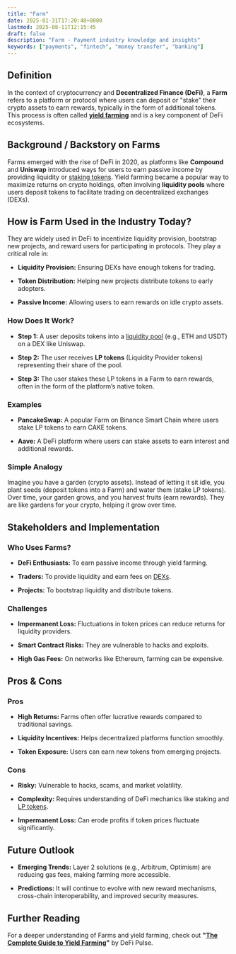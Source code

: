 ```yaml
---
title: "Farm"
date: 2025-01-31T17:20:48+0000
lastmod: 2025-08-11T12:15:45
draft: false
description: "Farm - Payment industry knowledge and insights"
keywords: ["payments", "fintech", "money transfer", "banking"]
---
```


## Definition

In the context of cryptocurrency and **Decentralized Finance (DeFi)**, a **Farm** refers to a platform or protocol where users can deposit or "stake" their crypto assets to earn rewards, typically in the form of additional tokens. This process is often called **[yield farming](https://faisalkhanllc.xyz/resources/payments-wiki/y/yield-farming/)** and is a key component of DeFi ecosystems.

## Background / Backstory on Farms

Farms emerged with the rise of DeFi in 2020, as platforms like **Compound** and **Uniswap** introduced ways for users to earn passive income by providing liquidity or [staking tokens](https://faisalkhanllc.xyz/resources/payments-wiki/s/staking/). Yield farming became a popular way to maximize returns on crypto holdings, often involving **liquidity pools** where users deposit tokens to facilitate trading on decentralized exchanges (DEXs).

## How is Farm Used in the Industry Today?

They are widely used in DeFi to incentivize liquidity provision, bootstrap new projects, and reward users for participating in protocols. They play a critical role in:

- **Liquidity Provision:** Ensuring DEXs have enough tokens for trading.

- **Token Distribution:** Helping new projects distribute tokens to early adopters.

- **Passive Income:** Allowing users to earn rewards on idle crypto assets.

### How Does It Work?

- **Step 1:** A user deposits tokens into a [liquidity pool](https://faisalkhanllc.xyz/resources/payments-wiki/l/liquidity-pool/) (e.g., ETH and USDT) on a DEX like Uniswap.

- **Step 2:** The user receives **LP tokens** (Liquidity Provider tokens) representing their share of the pool.

- **Step 3:** The user stakes these LP tokens in a Farm to earn rewards, often in the form of the platform’s native token.

### Examples

- **PancakeSwap:** A popular Farm on Binance Smart Chain where users stake LP tokens to earn CAKE tokens.

- **Aave:** A DeFi platform where users can stake assets to earn interest and additional rewards.

### Simple Analogy

Imagine you have a garden (crypto assets). Instead of letting it sit idle, you plant seeds (deposit tokens into a Farm) and water them (stake LP tokens). Over time, your garden grows, and you harvest fruits (earn rewards). They are like gardens for your crypto, helping it grow over time.

## Stakeholders and Implementation

### Who Uses Farms?

- **DeFi Enthusiasts:** To earn passive income through yield farming.

- **Traders:** To provide liquidity and earn fees on [DEXs](https://faisalkhanllc.xyz/resources/payments-wiki/d/decentralized-exchange-dex/).

- **Projects:** To bootstrap liquidity and distribute tokens.

### Challenges

- **Impermanent Loss:** Fluctuations in token prices can reduce returns for liquidity providers.

- **Smart Contract Risks:** They are vulnerable to hacks and exploits.

- **High Gas Fees:** On networks like Ethereum, farming can be expensive.

## Pros & Cons

### Pros

- **High Returns:** Farms often offer lucrative rewards compared to traditional savings.

- **Liquidity Incentives:** Helps decentralized platforms function smoothly.

- **Token Exposure:** Users can earn new tokens from emerging projects.

### Cons

- **Risky:** Vulnerable to hacks, scams, and market volatility.

- **Complexity:** Requires understanding of DeFi mechanics like staking and [LP tokens](https://faisalkhanllc.xyz/resources/payments-wiki/l/liquidity-provider-token-lp-token/).

- **Impermanent Loss:** Can erode profits if token prices fluctuate significantly.

## Future Outlook

- **Emerging Trends:** Layer 2 solutions (e.g., Arbitrum, Optimism) are reducing gas fees, making farming more accessible.

- **Predictions:** It will continue to evolve with new reward mechanisms, cross-chain interoperability, and improved security measures.

## Further Reading

For a deeper understanding of Farms and yield farming, check out **"[The Complete Guide to Yield Farming](https://www.defipulse.com/blog/what-is-yield-farming-a-beginners-guide-to-passive-income-in-defi)"** by DeFi Pulse.